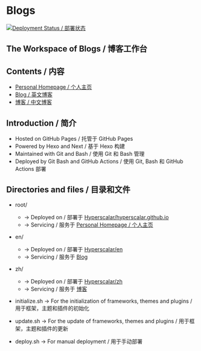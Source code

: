 # Blogs

[![Deployment Status / 部署状态](https://github.com/Hyperscalar/Blogs/workflows/Continuous%20Deployment/badge.svg)](https://github.com/Hyperscalar/Blogs/blob/master/.github/workflows/deployment.yml)

## The Workspace of Blogs / 博客工作台

## Contents / 内容

- [Personal Homepage / 个人主页](https://hyperscalar.github.io/)
- [Blog / 英文博客](https://hyperscalar.github.io/en/)
- [博客 / 中文博客](https://hyperscalar.github.io/zh/)

## Introduction / 简介

- Hosted on GitHub Pages / 托管于 GitHub Pages
- Powered by Hexo and Next / 基于 Hexo 构建
- Maintained with Git and Bash / 使用 Git 和 Bash 管理
- Deployed by Git Bash and GitHub Actions / 使用 Git, Bash 和 GitHub Actions 部署

## Directories and files / 目录和文件

- root/
  - -> Deployed on / 部署于 [Hyperscalar/hyperscalar.github.io](https://github.com/Hyperscalar/hyperscalar.github.io)
  - -> Servicing / 服务于 [Personal Homepage / 个人主页](https://hyperscalar.github.io/)
- en/
  - -> Deployed on / 部署于 [Hyperscalar/en](https://github.com/Hyperscalar/en)
  - -> Servicing / 服务于 [Blog](https://hyperscalar.github.io/en/)
- zh/
  - -> Deployed on / 部署于 [Hyperscalar/zh](https://github.com/Hyperscalar/zh)
  - -> Servicing / 服务于 [博客](https://hyperscalar.github.io/zh/)

- initialize.sh -> For the initialization of frameworks, themes and plugins  / 用于框架，主题和插件的初始化
- update.sh -> For the update of frameworks, themes and plugins / 用于框架，主题和插件的更新
- deploy.sh -> For manual deployment / 用于手动部署
